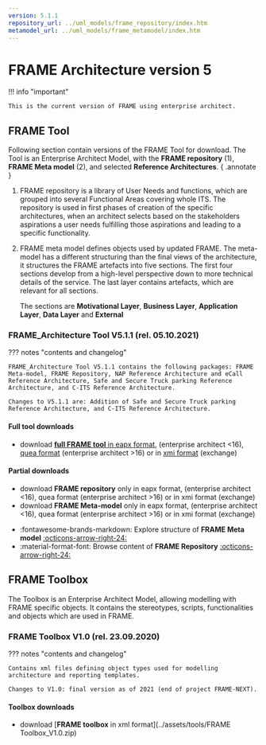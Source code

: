 ```yaml
---
version: 5.1.1
repository_url: ../uml_models/frame_repository/index.htm
metamodel_url: ../uml_models/frame_metamodel/index.htm
---
```


# FRAME Architecture version 5

!!! info "important"

    This is the current version of FRAME using enterprise architect.

## FRAME Tool

Following section contain versions of the FRAME Tool for download. The Tool is an Enterprise Architect Model, with the __FRAME repository__ (1), __FRAME Meta model__ (2), and selected __Reference Architectures__. 
{ .annotate }

1.	FRAME repository is a library of User Needs and functions, which are grouped into several Functional Areas covering whole ITS. The repository is used in first phases of creation of the specific architectures, when an architect selects based on the stakeholders aspirations a user needs fulfilling those aspirations and leading to a specific functionality.

2.	FRAME meta model defines objects used by updated FRAME. The meta-model has a different structuring than the final views of the architecture, it structures the FRAME artefacts into five sections. The first four sections develop from a high-level perspective down to more technical details of the service. The last layer contains artefacts, which are relevant for all sections. 

	The sections are __Motivational Layer__, __Business Layer__, __Application Layer__, __Data Layer__ and __External__

### FRAME_Architecture Tool V5.1.1 (rel. 05.10.2021)

??? notes "contents and changelog"

	FRAME_Architecture Tool V5.1.1 contains the following packages: FRAME Meta-model, FRAME Repository, NAP Reference Architecture and eCall Reference Architecture, Safe and Secure Truck parking Reference Architecture, and C-ITS Reference Architecture.

	Changes to V5.1.1 are: Addition of Safe and Secure Truck parking Reference Architecture, and C-ITS Reference Architecture.

#### Full tool downloads

 - download [**full FRAME tool** in eapx format](../assets/tools/FRAME_Architecture_Tool_V5.1.1.eapx.zip),  (enterprise architect <16), [quea format](../assets/tools/FRAME_Architecture_Tool_V5.1.1.qea.zip) (enterprise architect >16) or in [xmi format](../assets/tools/FRAME_Architecture_Tool_V5.1.1.xmi.zip) (exchange)
 
#### Partial downloads
 
 - download **FRAME repository** only in eapx format,  (enterprise architect <16), quea format (enterprise architect >16) or in xmi format (exchange)
  - download **FRAME Meta-model** only in eapx format,  (enterprise architect <16), quea format (enterprise architect >16) or in xmi format (exchange)

<div class="grid cards" markdown>

- :fontawesome-brands-markdown: Explore structure of __FRAME Meta model__ [:octicons-arrow-right-24:]({{page.meta.metamodel_url}})
- :material-format-font: Browse content of __FRAME Repository__ [:octicons-arrow-right-24:]({{page.meta.repository_url}})

</div>


## FRAME Toolbox

The Toolbox is an Enterprise Architect Model, allowing modelling with FRAME specific objects. It contains the stereotypes, scripts, functionalities and objects which are used in FRAME.

### FRAME Toolbox V1.0 (rel. 23.09.2020)

??? notes "contents and changelog"

	Contains xml files defining object types used for modelling architecture and reporting templates.
	
	Changes to V1.0: final version as of 2021 (end of project FRAME-NEXT).

#### Toolbox downloads

 - download [**FRAME toolbox** in xml format](../assets/tools/FRAME Toolbox_V1.0.zip)
 